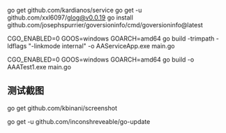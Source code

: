 go get github.com/kardianos/service
go get -u github.com/xxl6097/glog@v0.0.19
go install github.com/josephspurrier/goversioninfo/cmd/goversioninfo@latest

CGO_ENABLED=0 GOOS=windows GOARCH=amd64 go build -trimpath -ldflags "-linkmode internal" -o AAServiceApp.exe main.go

CGO_ENABLED=0 GOOS=windows GOARCH=amd64 go build -o AAATest1.exe main.go

## 测试截图

go get github.com/kbinani/screenshot

go get -u github.com/inconshreveable/go-update